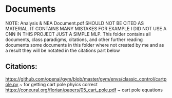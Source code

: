 # Documents
NOTE: Analysis & NEA Document.pdf SHOULD NOT BE CITED AS MATERIAL. IT CONTAINS MANY MISTAKES
FOR EXAMPLE I DID NOT USE A CNN IN THIS PROJECT JUST A SIMPLE MLP.
This folder contains all documents, class paradigms, citations, and other further reading documents
some documents in this folder where not created by me and as a result they will be notated in the citations part below

## Citations:
https://github.com/openai/gym/blob/master/gym/envs/classic_control/cartpole.py  ~ for getting cart pole phyics correct
https://coneural.org/florian/papers/05_cart_pole.pdf  ~ cart pole equations
